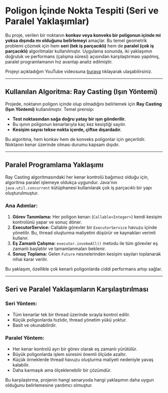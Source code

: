 # Poligon İçinde Nokta Tespiti (Seri ve Paralel Yaklaşımlar)

Bu proje, verilen bir noktanın **konkav veya konveks bir poligonun içinde mi yoksa dışında mı olduğunu belirlemeyi** amaçlar. Bu temel geometrik problemi çözmek için hem **seri (tek iş parçacıklı)** hem de **paralel (çok iş parçacıklı)** algoritmalar kullanılmıştır. Uygulama sonunda, iki yaklaşımın doğruluk ve performans (çalışma süresi) açısından karşılaştırması yapılmış, paralel programlamanın hız avantajı analiz edilmiştir.

Projeyi açıkladığım YouTube videosuna [buraya](emir.com) tıklayarak ulaşabilirsiniz.

---

## Kullanılan Algoritma: Ray Casting (Işın Yöntemi)

Projede, noktanın poligon içinde olup olmadığını belirlemek için **Ray Casting (Işın Yöntemi)** kullanılmıştır. Temel prensip:

* **Test noktasından sağa doğru yatay bir ışın gönderilir.**
* Bu ışının poligonun kenarlarıyla kaç kez kesiştiği sayılır.
* **Kesişim sayısı tekse nokta içerde, çiftse dışardadır.**

Bu algoritma, hem konkav hem de konveks poligonlar için geçerlidir. Noktanın kenar üzerinde olması durumu kapsam dışıdır.

---

## Paralel Programlama Yaklaşımı

Ray Casting algoritmasındaki her kenar kontrolü bağımsız olduğu için, algoritma paralel işlemeye oldukça uygundur. Java'nın `java.util.concurrent` kütüphanesi kullanılarak çok iş parçacıklı bir yapı oluşturulmuştur.

### Ana Adımlar:

1.  **Görev Tanımlama:** Her poligon kenarı (`Callable<Integer>`) kendi kesişim kontrolünü yapar ve sonuç döner.
2.  **ExecutorService:** Callable görevler bir `ExecutorService` havuzu içinde yönetilir. Bu, thread oluşturma maliyetini düşürür ve kaynakları verimli kullanır.
3.  **Eş Zamanlı Çalışma:** `executor.invokeAll()` metodu ile tüm görevler eş zamanlı başlatılır ve tamamlanmaları beklenir.
4.  **Sonuç Toplama:** Gelen `Future` nesnelerinden kesişim sayıları toplanarak nihai karar verilir.

Bu yaklaşım, özellikle çok kenarlı poligonlarda ciddi performans artışı sağlar.

---

## Seri ve Paralel Yaklaşımların Karşılaştırılması

### Seri Yöntem:

* Tüm kenarlar tek bir thread üzerinde sırayla kontrol edilir.
* Küçük poligonlarda hızlıdır, thread yönetim yükü yoktur.
* Basit ve okunabilirdir.

### Paralel Yöntem:

* Her kenar kontrolü ayrı bir görev olarak eş zamanlı yürütülür.
* Büyük poligonlarda işlem süresini önemli ölçüde azaltır.
* Küçük örneklerde thread havuzu oluşturma maliyeti nedeniyle yavaş kalabilir.
* Daha karmaşık ama ölçeklenebilir bir çözümdür.

Bu karşılaştırma, projenin hangi senaryoda hangi yaklaşımın daha uygun olduğunu belirlemesine yardımcı olmuştur.

